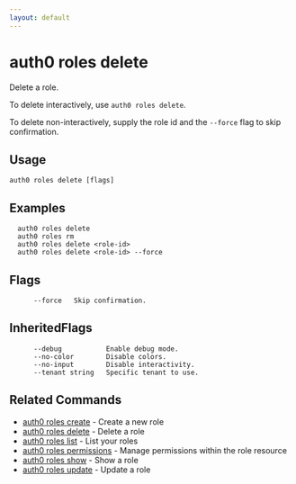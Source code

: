 ```yaml
---
layout: default
---
```

# auth0 roles delete

Delete a role.

To delete interactively, use `auth0 roles delete`.

To delete non-interactively, supply the role id and the `--force` flag to skip confirmation.

## Usage
```
auth0 roles delete [flags]
```

## Examples

```
  auth0 roles delete
  auth0 roles rm
  auth0 roles delete <role-id>
  auth0 roles delete <role-id> --force
```


## Flags

```
      --force   Skip confirmation.
```


## InheritedFlags

```
      --debug           Enable debug mode.
      --no-color        Disable colors.
      --no-input        Disable interactivity.
      --tenant string   Specific tenant to use.
```


## Related Commands

- [auth0 roles create](auth0_roles_create.md) - Create a new role
- [auth0 roles delete](auth0_roles_delete.md) - Delete a role
- [auth0 roles list](auth0_roles_list.md) - List your roles
- [auth0 roles permissions](auth0_roles_permissions.md) - Manage permissions within the role resource
- [auth0 roles show](auth0_roles_show.md) - Show a role
- [auth0 roles update](auth0_roles_update.md) - Update a role


